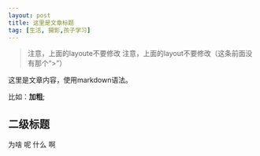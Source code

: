 ```yaml
---
layout: post
title: 这里是文章标题
tag: [生活, 摄影,孩子学习]    
---
```


> 注意，上面的layoute不要修改
注意，上面的layout不要修改（这条前面没有那个“>”）

这里是文章内容，使用markdown语法。

比如：**加粗**;

## 二级标题
为啥
呢
什么
啊
